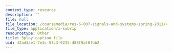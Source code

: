 ```yaml
---
content_type: resource
description: ''
file: null
file_location: /coursemedia/res-6-007-signals-and-systems-spring-2011/42ad3ae17e3c5fc39235488f9af0fbb2_S7MG1hgn0dY.vtt
file_type: application/x-subrip
resourcetype: Other
title: 3play caption file
uid: 42ad3ae1-7e3c-5fc3-9235-488f9af0fbb2
---
```

